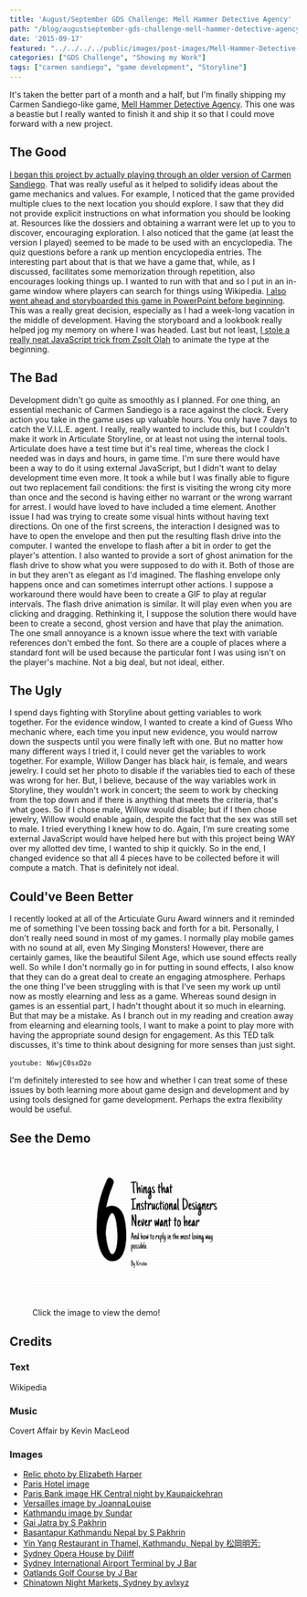 ```yaml
---
title: 'August/September GDS Challenge: Mell Hammer Detective Agency'
path: "/blog/augustseptember-gds-challenge-mell-hammer-detective-agency"
date: '2015-09-17'
featured: "../../../../public/images/post-images/Mell-Hammer-Detective-Agency.png"
categories: ["GDS Challenge", "Showing my Work"]
tags: ["carmen sandiego", "game development", "Storyline"]
---
```


It's taken the better part of a month and a half, but I'm finally shipping my Carmen Sandiego-like game, [Mell Hammer Detective Agency](http://knanthony.com/showcase/MellHammer/story.html). This one was a beastie but I really wanted to finish it and ship it so that I could move forward with a new project.

## The Good

[I began this project by actually playing through an older version of Carmen Sandiego](/blog/throwback-thursday-3-design-lessons-learned-from-where-in-the-world-is-carmen-sandiego/). That was really useful as it helped to solidify ideas about the game mechanics and values. For example, I noticed that the game provided multiple clues to the next location you should explore. I saw that they did not provide explicit instructions on what information you should be looking at. Resources like the dossiers and obtaining a warrant were let up to you to discover, encouraging exploration. I also noticed that the game (at least the version I played) seemed to be made to be used with an encyclopedia. The quiz questions before a rank up mention encyclopedia entries. The interesting part about that is that we have a game that, while, as I discussed, facilitates some memorization through repetition, also encourages looking things up. I wanted to run with that and so I put in an in-game window where players can search for things using Wikipedia. [I also went ahead and storyboarded this game in PowerPoint before beginning](/blog/august-go-design-something-challenge-carmen-sandiego-like/). This was a really great decision, especially as I had a week-long vacation in the middle of development. Having the storyboard and a lookbook really helped jog my memory on where I was headed. Last but not least, [I stole a really neat JavaScript trick from Zsolt Olah](http://rabbitoreg.com/2015/06/27/morning-coffee-javascript-storyline/) to animate the type at the beginning.

## The Bad

Development didn't go quite as smoothly as I planned. For one thing, an essential mechanic of Carmen Sandiego is a race against the clock. Every action you take in the game uses up valuable hours. You only have 7 days to catch the V.I.L.E. agent. I really, really wanted to include this, but I couldn't make it work in Articulate Storyline, or at least not using the internal tools. Articulate does have a test time but it's real time, whereas the clock I needed was in days and hours, in game time. I'm sure there would have been a way to do it using external JavaScript, but I didn't want to delay development time even more. It took a while but I was finally able to figure out two replacement fail conditions: the first is visiting the wrong city more than once and the second is having either no warrant or the wrong warrant for arrest. I would have loved to have included a time element. Another issue I had was trying to create some visual hints without having text directions. On one of the first screens, the interaction I designed was to have to open the envelope and then put the resulting flash drive into the computer. I wanted the envelope to flash after a bit in order to get the player's attention. I also wanted to provide a sort of ghost animation for the flash drive to show what you were supposed to do with it. Both of those are in but they aren't as elegant as I'd imagined. The flashing envelope only happens once and can sometimes interrupt other actions. I suppose a workaround there would have been to create a GIF to play at regular intervals. The flash drive animation is similar. It will play even when you are clicking and dragging. Rethinking it, I suppose the solution there would have been to create a second, ghost version and have that play the animation. The one small annoyance is a known issue where the text with variable references don't embed the font. So there are a couple of places where a standard font will be used because the particular font I was using isn't on the player's machine. Not a big deal, but not ideal, either.

## The Ugly

I spend days fighting with Storyline about getting variables to work together. For the evidence window, I wanted to create a kind of Guess Who mechanic where, each time you input new evidence, you would narrow down the suspects until you were finally left with one. But no matter how many different ways I tried it, I could never get the variables to work together. For example, Willow Danger has black hair, is female, and wears jewelry. I could set her photo to disable if the variables tied to each of these was wrong for her. But, I believe, because of the way variables work in Storyline, they wouldn't work in concert; the seem to work by checking from the top down and if there is anything that meets the criteria, that's what goes. So if I chose male, Willow would disable; but if I then chose jewelry, Willow would enable again, despite the fact that the sex was still set to male. I tried everything I knew how to do. Again, I'm sure creating some external JavaScript would have helped here but with this project being WAY over my allotted dev time, I wanted to ship it quickly. So in the end, I changed evidence so that all 4 pieces have to be collected before it will compute a match. That is definitely not ideal.

## Could've Been Better

I recently looked at all of the Articulate Guru Award winners and it reminded me of something I've been tossing back and forth for a bit. Personally, I don't really need sound in most of my games. I normally play mobile games with no sound at all, even My Singing Monsters! However, there are certainly games, like the beautiful Silent Age, which use sound effects really well. So while I don't normally go in for putting in sound effects, I also know that they can do a great deal to create an engaging atmosphere. Perhaps the one thing I've been struggling with is that I've seen my work up until now as mostly elearning and less as a game. Whereas sound design in games is an essential part, I hadn't thought about it so much in elearning. But that may be a mistake. As I branch out in my reading and creation away from elearning and elearning tools, I want to make a point to play more with having the appropriate sound design for engagement. As this TED talk discusses, it's time to think about designing for more senses than just sight.

`youtube: N6wjC0sxD2o`

I'm definitely interested to see how and whether I can treat some of these issues by both learning more about game design and development and by using tools designed for game development. Perhaps the extra flexibility would be useful.

## See the Demo

<figure>
  <a href="http://knanthony.com/showcase/MellHammer/story.html" target="blank">
    <img src="../../../../public/images/post-images/Screenshot.png" alt="Mell Hammer game" />
  </a>
  <figcaption>Click the image to view the demo!</figcaption>
</figure>

## Credits

### Text

Wikipedia

### Music

Covert Affair by Kevin MacLeod

### Images

*   [Relic photo by Elizabeth Harper](http://atlasobscura.herokuapp.com/places/the-relics-of-st-genevieve-at-st-etienne-du-mont)
*   [Paris Hotel image](http://igotravel.info/hotel/wonderful-boutique-hotels-paris-for-couples-17996.html)
*   [Paris Bank image HK Central night by Kaupaickehran](https://commons.wikimedia.org/wiki/File:HK_Central_night_%E6%96%B0%E4%B8%96%E7%95%8C%E5%A4%A7%E5%BB%88_New_World_Tower_shop_Standard_Chartered_Bank_interior_world_map_Sept-2010.JPG)
*   [Versailles image by JoannaLouise](https://commons.wikimedia.org/wiki/File:Versailles_cour.JPG)
*   [Kathmandu image by Sundar](https://commons.wikimedia.org/wiki/File:Kathmandu_Darbar0938.JPG)
*   [Gai Jatra by S Pakhrin](https://commons.wikimedia.org/wiki/File:Gai_Jatra_Kathmandu_Nepal_(5116049257).jpg)
*   [Basantapur Kathmandu Nepal by S Pakhrin](https://commons.wikimedia.org/wiki/File:Basantapur_Kathmandu_Nepal_(8529599208).jpg)
*   [Yin Yang Restaurant in Thamel, Kathmandu, Nepal by 松岡明芳:](https://commons.wikimedia.org/wiki/File:2015-03-09_Yin_Yang_Restaurant_in_Thamel,_Kathmandu,_Nepal_%E5%A4%96%E8%A6%B3_DSCF4664.JPG)
*   [Sydney Opera House by Diliff](https://commons.wikimedia.org/wiki/File:Sydney_Opera_House_-_Dec_2008.jpg)
*   [Sydney International Airport Terminal by J Bar](https://commons.wikimedia.org/wiki/File:InternationalTerminalRail4.JPG)
*   [Oatlands Golf Course by J Bar](https://commons.wikimedia.org/wiki/File:Oatlands_Golf_Course_2.JPG)
*   [Chinatown Night Markets, Sydney by avlxyz](https://commons.wikimedia.org/wiki/File:Chinatown_Night_Market,_Sydney.jpg)
